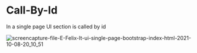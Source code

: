 # Call-By-Id
In a single page UI section is called by id

![screencapture-file-E-Felix-It-ui-single-page-bootstrap-index-html-2021-10-08-20_10_51](https://user-images.githubusercontent.com/43902199/136663827-a01b16fc-73aa-4306-b804-eaf0a5fbd109.png)
